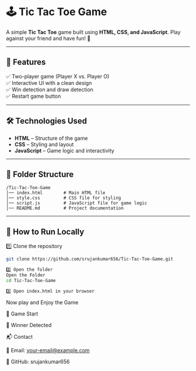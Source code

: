 # 🕹 Tic Tac Toe Game

A simple **Tic Tac Toe** game built using **HTML, CSS, and JavaScript**. Play against your friend and have fun! 🎉  

---

## 🚀 Features  
✅ Two-player game (Player X vs. Player O)  
✅ Interactive UI with a clean design  
✅ Win detection and draw detection  
✅ Restart game button  

---

## 🛠 Technologies Used  
- **HTML** – Structure of the game  
- **CSS** – Styling and layout  
- **JavaScript** – Game logic and interactivity  

---

## 📂 Folder Structure  
````
/Tic-Tac-Toe-Game
│── index.html        # Main HTML file
│── style.css         # CSS file for styling
│── script.js         # JavaScript file for game logic
│── README.md         # Project documentation
````


---

## 📜 How to Run Locally  
1️⃣ Clone the repository  
   ```sh
   git clone https://github.com/srujankumar656/Tic-Tac-Toe-Game.git
 
 2️⃣ Open the folder
 Open the Folder
 cd Tic-Tac-Toe-Game

3️⃣ Open index.html in your browser
```
   Now play and Enjoy the Game

🎯 Game Start

🎉 Winner Detected


📬 Contact

📧 Email: your-email@example.com

🔗 GitHub: srujankumar656
